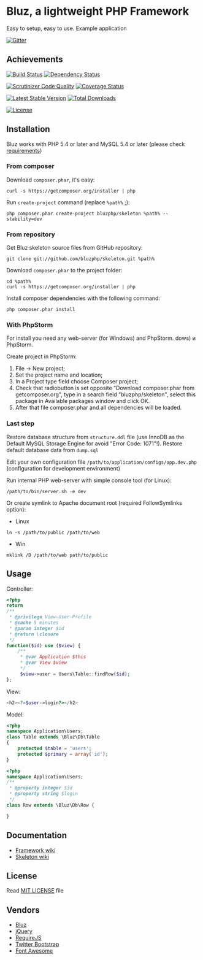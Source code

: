 Bluz, a lightweight PHP Framework
=================================
Easy to setup, easy to use. Example application

[![Gitter](https://badges.gitter.im/Join%20Chat.svg)](https://gitter.im/bluzphp/main)

## Achievements

[![Build Status](https://secure.travis-ci.org/bluzphp/skeleton.png?branch=master)](https://travis-ci.org/bluzphp/skeleton)
[![Dependency Status](https://www.versioneye.com/php/bluzphp:skeleton/badge.png)](https://www.versioneye.com/php/bluzphp:skeleton)

[![Scrutinizer Code Quality](https://scrutinizer-ci.com/g/bluzphp/skeleton/badges/quality-score.png?s=5751f605c8db43a14bef3626d2c33749614d188a)](https://scrutinizer-ci.com/g/bluzphp/skeleton/)
[![Coverage Status](https://coveralls.io/repos/bluzphp/skeleton/badge.png?branch=master)](https://coveralls.io/r/bluzphp/skeleton?branch=master)

[![Latest Stable Version](https://poser.pugx.org/bluzphp/skeleton/v/stable.png)](https://packagist.org/packages/bluzphp/skeleton)
[![Total Downloads](https://poser.pugx.org/bluzphp/skeleton/downloads.png)](https://packagist.org/packages/bluzphp/skeleton)

[![License](https://poser.pugx.org/bluzphp/skeleton/license.svg)](https://packagist.org/packages/bluzphp/skeleton)

## Installation

Bluz works with PHP 5.4 or later and MySQL 5.4 or later (please check [requirements](https://github.com/bluzphp/skeleton/wiki/Requirements))

### From composer

Download `composer.phar`, it's easy:
```
curl -s https://getcomposer.org/installer | php
```

Run `create-project` command (replace `%path%` ;):
```
php composer.phar create-project bluzphp/skeleton %path% --stability=dev
```

### From repository

Get Bluz skeleton source files from GitHub repository:
```
git clone git://github.com/bluzphp/skeleton.git %path%
```

Download `composer.phar` to the project folder:
```
cd %path%
curl -s https://getcomposer.org/installer | php
```

Install composer dependencies with the following command:
```
php composer.phar install
```

### With PhpStorm

For install you need any web-server (for Windows) and PhpStorm. dows) и PhpStorm.

Create project in PhpStorm:

1. File -> New project;
2. Set the project name and location;
3. In a Project type field choose Composer project;
4. Check that radiobutton is set opposite "Download composer.phar from getcomposer.org", type in a search field "bluzphp/skeleton", select this package in Available packages window and click OK.
5. After that file composer.phar and all dependencies will be loaded. 

### Last step

Restore database structure from `structure.ddl` file (use InnoDB as the Default MySQL Storage Engine for avoid "Error Code: 1071"!).
Restore default database data from `dump.sql`

Edit your own configuration file `/path/to/application/configs/app.dev.php` (configuration for development environment)

Run internal PHP web-server with simple console tool (for Linux):

```
/path/to/bin/server.sh -e dev
```

Or create symlink to Apache document root (required FollowSymlinks option):
* Linux
```
ln -s /path/to/public /path/to/web
```
* Win
```
mklink /D /path/to/web path/to/public
```


## Usage

Controller:

```php
<?php
return
/**
 * @privilege View-User-Profile
 * @cache 5 minutes
 * @param integer $id
 * @return \closure
 */
function($id) use ($view) {
    /**
     * @var Application $this
     * @var View $view
     */
     $view->user = Users\Table::findRow($id);
};
```

View:

```php
<h2><?=$user->login?></h2>
```

Model:

```php
<?php
namespace Application\Users;
class Table extends \Bluz\Db\Table
{
    protected $table = 'users';
    protected $primary = array('id');
}
```

```php
<?php
namespace Application\Users;
/**
 * @property integer $id
 * @property string $login
 */
class Row extends \Bluz\Db\Row {

}
```

## Documentation

* [Framework wiki](https://github.com/bluzphp/framework/wiki)
* [Skeleton wiki](https://github.com/bluzphp/skeleton/wiki)

## License

Read [MIT LICENSE](https://raw.github.com/bluzphp/skeleton/master/LICENSE.md) file

## Vendors

* [Bluz](https://github.com/bluzphp/framework/)
* [jQuery](https://github.com/jquery/jquery/)
* [RequireJS](http://requirejs.org/)
* [Twitter Bootstrap](http://getbootstrap.com/)
* [Font Awesome](http://fontawesome.io/)
